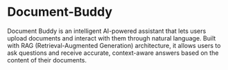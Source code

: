 # Document-Buddy
Document Buddy is an intelligent AI-powered assistant that lets users upload documents and interact with them through natural language. Built with RAG (Retrieval-Augmented Generation) architecture, it allows users to ask questions and receive accurate, context-aware answers based on the content of their documents.
